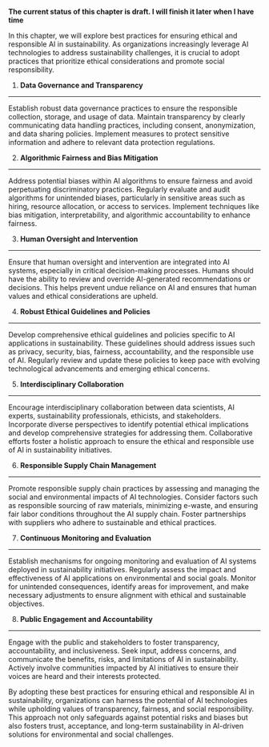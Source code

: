 **The current status of this chapter is draft. I will finish it later when I have time**

In this chapter, we will explore best practices for ensuring ethical and responsible AI in sustainability. As organizations increasingly leverage AI technologies to address sustainability challenges, it is crucial to adopt practices that prioritize ethical considerations and promote social responsibility.

1. **Data Governance and Transparency**
---------------------------------------

Establish robust data governance practices to ensure the responsible collection, storage, and usage of data. Maintain transparency by clearly communicating data handling practices, including consent, anonymization, and data sharing policies. Implement measures to protect sensitive information and adhere to relevant data protection regulations.

2. **Algorithmic Fairness and Bias Mitigation**
-----------------------------------------------

Address potential biases within AI algorithms to ensure fairness and avoid perpetuating discriminatory practices. Regularly evaluate and audit algorithms for unintended biases, particularly in sensitive areas such as hiring, resource allocation, or access to services. Implement techniques like bias mitigation, interpretability, and algorithmic accountability to enhance fairness.

3. **Human Oversight and Intervention**
---------------------------------------

Ensure that human oversight and intervention are integrated into AI systems, especially in critical decision-making processes. Humans should have the ability to review and override AI-generated recommendations or decisions. This helps prevent undue reliance on AI and ensures that human values and ethical considerations are upheld.

4. **Robust Ethical Guidelines and Policies**
---------------------------------------------

Develop comprehensive ethical guidelines and policies specific to AI applications in sustainability. These guidelines should address issues such as privacy, security, bias, fairness, accountability, and the responsible use of AI. Regularly review and update these policies to keep pace with evolving technological advancements and emerging ethical concerns.

5. **Interdisciplinary Collaboration**
--------------------------------------

Encourage interdisciplinary collaboration between data scientists, AI experts, sustainability professionals, ethicists, and stakeholders. Incorporate diverse perspectives to identify potential ethical implications and develop comprehensive strategies for addressing them. Collaborative efforts foster a holistic approach to ensure the ethical and responsible use of AI in sustainability initiatives.

6. **Responsible Supply Chain Management**
------------------------------------------

Promote responsible supply chain practices by assessing and managing the social and environmental impacts of AI technologies. Consider factors such as responsible sourcing of raw materials, minimizing e-waste, and ensuring fair labor conditions throughout the AI supply chain. Foster partnerships with suppliers who adhere to sustainable and ethical practices.

7. **Continuous Monitoring and Evaluation**
-------------------------------------------

Establish mechanisms for ongoing monitoring and evaluation of AI systems deployed in sustainability initiatives. Regularly assess the impact and effectiveness of AI applications on environmental and social goals. Monitor for unintended consequences, identify areas for improvement, and make necessary adjustments to ensure alignment with ethical and sustainable objectives.

8. **Public Engagement and Accountability**
-------------------------------------------

Engage with the public and stakeholders to foster transparency, accountability, and inclusiveness. Seek input, address concerns, and communicate the benefits, risks, and limitations of AI in sustainability. Actively involve communities impacted by AI initiatives to ensure their voices are heard and their interests protected.

By adopting these best practices for ensuring ethical and responsible AI in sustainability, organizations can harness the potential of AI technologies while upholding values of transparency, fairness, and social responsibility. This approach not only safeguards against potential risks and biases but also fosters trust, acceptance, and long-term sustainability in AI-driven solutions for environmental and social challenges.
